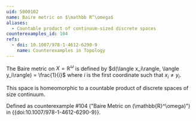 ```yaml
---
uid: S000102
name: Baire metric on $\mathbb R^\omega$
aliases:
  - Countable product of continuum-sized discrete spaces
counterexamples_id: 104
refs:
  - doi: 10.1007/978-1-4612-6290-9
    name: Counterexamples in Topology
---
```

The Baire metric on $X = \mathbb{R}^\omega$ is defined by $d(\langle x_i\rangle, \langle y_i\rangle) = \frac{1}{i}$ where $i$ is the first coordinate such that $x_i \neq y_i$.

This space is homeomorphic to a countable product of discrete spaces of
size continuum.

Defined as counterexample #104 ("Baire Metric on \(\mathbb{R}^\omega\)")
in {{doi:10.1007/978-1-4612-6290-9}}.

